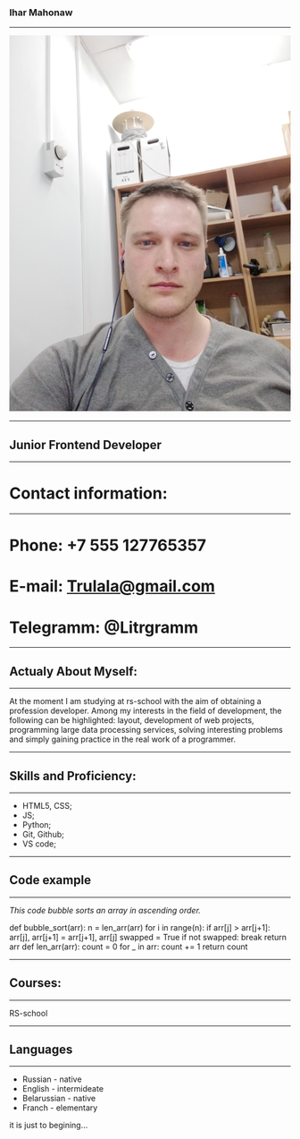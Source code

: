 ### Ihar Mahonaw
---
![foto](IMG_20210904_174635.jpg "I am")

---
## Junior Frontend Developer
---
# Contact information:
---


# Phone: +7 555 127765357
# E-mail: Trulala@gmail.com
# Telegramm: @Litrgramm


---
## Actualy About Myself:
---


At the moment I am studying at rs-school with the aim of obtaining a profession developer. Among my interests in the field of development, the following can be highlighted: layout, development of web projects, programming large data processing services, solving interesting problems and simply gaining practice in the real work of a programmer.


---
## Skills and Proficiency:
---


* HTML5, CSS;
* JS;
* Python;
* Git, Github;
* VS code;

---
## Code example
---
*This code bubble sorts an array in ascending order.*

def bubble_sort(arr):
    n = len_arr(arr)
    for i in range(n):
  if arr[j] > arr[j+1]:
                arr[j], arr[j+1] = arr[j+1], arr[j]
                swapped = True
        if not swapped:
            break
    return arr
def len_arr(arr):
    count = 0
    for _ in arr:
      count += 1
    return count

---
## Courses:
---

RS-school

---
## Languages
---
* Russian - native
* English - intermideate
* Belarussian - native
* Franch - elementary

it is just to begining...
